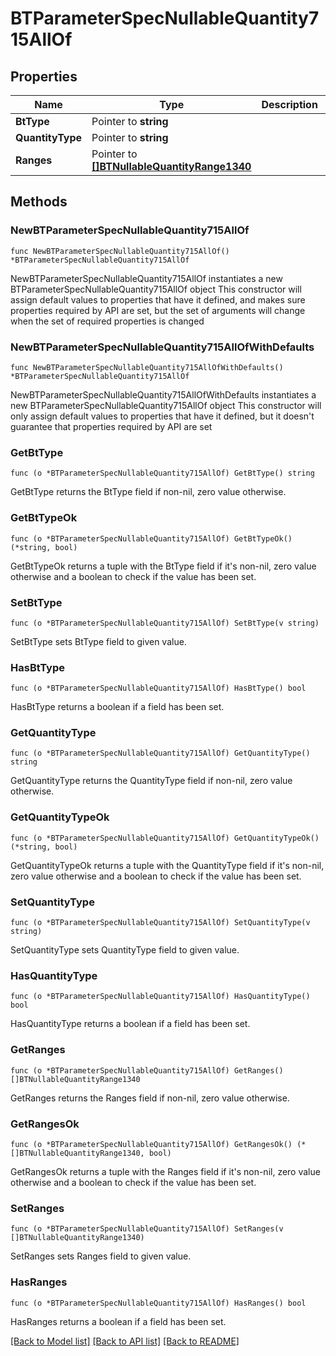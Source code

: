 # BTParameterSpecNullableQuantity715AllOf

## Properties

Name | Type | Description | Notes
------------ | ------------- | ------------- | -------------
**BtType** | Pointer to **string** |  | [optional] 
**QuantityType** | Pointer to **string** |  | [optional] 
**Ranges** | Pointer to [**[]BTNullableQuantityRange1340**](BTNullableQuantityRange-1340.md) |  | [optional] 

## Methods

### NewBTParameterSpecNullableQuantity715AllOf

`func NewBTParameterSpecNullableQuantity715AllOf() *BTParameterSpecNullableQuantity715AllOf`

NewBTParameterSpecNullableQuantity715AllOf instantiates a new BTParameterSpecNullableQuantity715AllOf object
This constructor will assign default values to properties that have it defined,
and makes sure properties required by API are set, but the set of arguments
will change when the set of required properties is changed

### NewBTParameterSpecNullableQuantity715AllOfWithDefaults

`func NewBTParameterSpecNullableQuantity715AllOfWithDefaults() *BTParameterSpecNullableQuantity715AllOf`

NewBTParameterSpecNullableQuantity715AllOfWithDefaults instantiates a new BTParameterSpecNullableQuantity715AllOf object
This constructor will only assign default values to properties that have it defined,
but it doesn't guarantee that properties required by API are set

### GetBtType

`func (o *BTParameterSpecNullableQuantity715AllOf) GetBtType() string`

GetBtType returns the BtType field if non-nil, zero value otherwise.

### GetBtTypeOk

`func (o *BTParameterSpecNullableQuantity715AllOf) GetBtTypeOk() (*string, bool)`

GetBtTypeOk returns a tuple with the BtType field if it's non-nil, zero value otherwise
and a boolean to check if the value has been set.

### SetBtType

`func (o *BTParameterSpecNullableQuantity715AllOf) SetBtType(v string)`

SetBtType sets BtType field to given value.

### HasBtType

`func (o *BTParameterSpecNullableQuantity715AllOf) HasBtType() bool`

HasBtType returns a boolean if a field has been set.

### GetQuantityType

`func (o *BTParameterSpecNullableQuantity715AllOf) GetQuantityType() string`

GetQuantityType returns the QuantityType field if non-nil, zero value otherwise.

### GetQuantityTypeOk

`func (o *BTParameterSpecNullableQuantity715AllOf) GetQuantityTypeOk() (*string, bool)`

GetQuantityTypeOk returns a tuple with the QuantityType field if it's non-nil, zero value otherwise
and a boolean to check if the value has been set.

### SetQuantityType

`func (o *BTParameterSpecNullableQuantity715AllOf) SetQuantityType(v string)`

SetQuantityType sets QuantityType field to given value.

### HasQuantityType

`func (o *BTParameterSpecNullableQuantity715AllOf) HasQuantityType() bool`

HasQuantityType returns a boolean if a field has been set.

### GetRanges

`func (o *BTParameterSpecNullableQuantity715AllOf) GetRanges() []BTNullableQuantityRange1340`

GetRanges returns the Ranges field if non-nil, zero value otherwise.

### GetRangesOk

`func (o *BTParameterSpecNullableQuantity715AllOf) GetRangesOk() (*[]BTNullableQuantityRange1340, bool)`

GetRangesOk returns a tuple with the Ranges field if it's non-nil, zero value otherwise
and a boolean to check if the value has been set.

### SetRanges

`func (o *BTParameterSpecNullableQuantity715AllOf) SetRanges(v []BTNullableQuantityRange1340)`

SetRanges sets Ranges field to given value.

### HasRanges

`func (o *BTParameterSpecNullableQuantity715AllOf) HasRanges() bool`

HasRanges returns a boolean if a field has been set.


[[Back to Model list]](../README.md#documentation-for-models) [[Back to API list]](../README.md#documentation-for-api-endpoints) [[Back to README]](../README.md)


